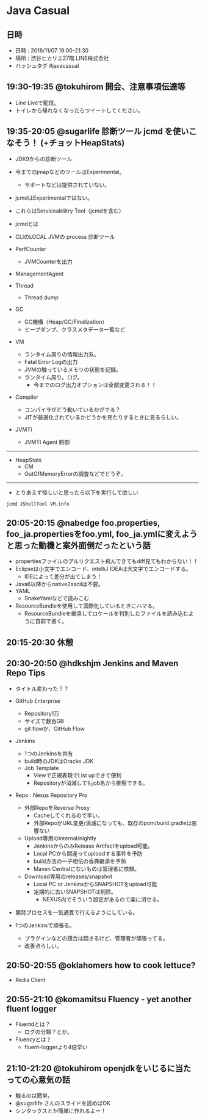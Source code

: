# Java Casual
## 日時
- 日時 : 2016/11/07 19:00-21:30
- 場所 : 渋谷ヒカリエ27階 LINE株式会社
- ハッシュタグ #javacasual

## 19:30-19:35	@tokuhirom	開会、注意事項伝達等
- Line Liveで配信。
- トイレから帰れなくなったらツイートしてください。

## 19:35-20:05	@sugarlife	診断ツール jcmd を使いこなそう！ (+チョットHeapStats)
- JDK9からの診断ツール
- 今までのjmapなどのツールはExperimental。
  - サポートなどは提供されていない。
- jcmdはExperimentalではない。
- これらはServiceabilitry Tool（jcmdを含む）

- jcmdとは
- CLIのLOCAL JVMの process 診断ツール

- PerfCounter
  - JVMCounterを出力
- ManagementAgent
- Thread
  - Thread dump
- GC
  - GC機構（Heap/GC/Finalization）
  - ヒープダンプ、クラスメタデータ一覧など
- VM
  - ランタイム周りの情報出力系。
  - Fatal Error Logの出力
  - JVMの触っているメモリの状態を記録。
  - ランタイム周り。ログ。
    - 今までのログ出力オプションは全部変更される！！
- Compiler
  - コンパイラがどう動いているかがでる？
  - JITが最適化されているかどうかを見たりするときに見るらしい。
- JVMTI
  - JVMTI Agent 制御

---

- HeapStats
  - CM
  - OutOfMemoryErrorの調査などでどうぞ。

---

- とりあえず怪しいと思ったら以下を実行して欲しい
```sh
jcmd JShellTool VM.info
```

## 20:05-20:15	@nabedge	foo.properties, foo_ja.propertiesをfoo.yml, foo_ja.ymlに変えようと思った動機と案外面倒だったという話
- propertiesファイルのプルリクエスト飛んできてもdiff見てもわからない！！
- Eclipseは小文字でエンコード、intelliJ IDEAは大文字でエンコードする。
  - IDEによって差分が出てしまう！
- Java6以降からnative2asciiは不要。
- YAML
  - SnakeYamlなどで読みこむ
- ResourceBundleを使用して国際化しているときにハマる。
  - ResourceBundleを継承してロケールを判別したファイルを読み込むように自前で書く。

## 20:15-20:30		休憩
## 20:30-20:50	@hdkshjm	Jenkins and Maven Repo Tips
- タイトル変わった？？
- GitHub Enterprise
  - Repository1万
  - サイズで数百GB
  - git flowか、GitHub Flow
- Jenkins
  - 1つのJenkinsを共有
  - build時のJDKはOracke JDK
  - Job Template
    - Viewで正規表現でList upできて便利
    - Repositoryが消滅してもjob名から推察できる。
- Repo : Nexus Repository Pro
  - 外部RepoをReverse Proxy
    - Cacheしてくれるので早い。
    - 外部RepoがURL変更/消滅になっても、既存のpom/build.gradleは影響ない
  - Upload専用のinternal/nightly
    - JenkinsからのみRelease Artifactをupload可能。
    - Local PCから間違ってuploadする事件を予防
    - build方法の一子相伝の香典継承を予防
    - Maven Centralにないものは管理者に依頼。
  - Download専用のreleases/snapshot
    - Local PC or JenkinsからSNAPSHOTをupload可能
    - 定期的に古いSNAPSHOTは削除。
      - NEXUS内でそういう設定があるので楽に消せる。
- 開発プロセスを一気通貫で行えるようにしている。

- 1つのJenkinsで頑張る。
  - プラグインなどの競合は起きるけど、管理者が頑張ってる。
  - 改善点らしい。

## 20:50-20:55	@oklahomers	how to cook lettuce?
- Redis Client

## 20:55-21:10	@komamitsu	Fluency - yet another fluent logger
- Fluentdとは？
  - ログの分類？とか。
- Fluencyとは？
  - fluent-loggerより4倍早い

## 21:10-21:20	@tokuhirom	openjdkをいじるに当たっての心意気の話
- 触るのは簡単。
- @sugarlife さんのスライドを読めばOK
- シンタックスとか簡単に作れるよー！
